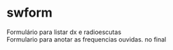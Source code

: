 # swform
Formulário para listar dx e radioescutas<br>
Formulario para anotar as frequencias ouvidas. no final 


